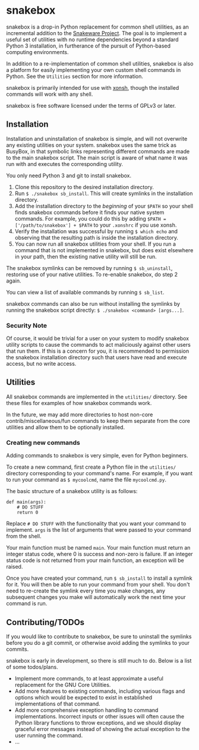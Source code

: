 # snakebox
snakebox is a drop-in Python replacement for common shell utilities, as an incremental addition to the
[Snakeware Project](https://github.com/joshiemoore/snakeware). The goal is to implement a useful 
set of utilities with no runtime dependencies beyond a standard Python 3 installation, in furtherance
of the pursuit of Python-based computing environments.

In addition to a re-implementation of common shell utilities, snakebox is also a platform for easily implementing
your own custom shell commands in Python. See the `Utilities` section for more information.

snakebox is primarily intended for use with [xonsh](https://xon.sh/), though the installed commands
will work with any shell.

snakebox is free software licensed under the terms of GPLv3 or later.

## Installation
Installation and uninstallation of snakebox is simple, and will not overwrite any existing utilities on your system.
snakebox uses the same trick as BusyBox, in that symbolic links representing different commands are made to
the main snakebox script. The main script is aware of what name it was run with and executes the corresponding utility.

You only need Python 3 and git to install snakebox.

1. Clone this repository to the desired installation directory.
2. Run `$ ./snakebox sb_install`. This will create symlinks in the installation directory.
3. Add the installation directory to the *beginning* of your `$PATH` so your shell finds snakebox
   commands before it finds your native system commands. For example, you could do this by adding
   `$PATH = ['/path/to/snakebox'] + $PATH` to your `.xonshrc` if you use xonsh.
4. Verify the installation was successful by running `$ which echo` and observing that the resulting
   path is inside the installation directory.
5. You can now run all snakebox utilities from your shell. If you run a command that is not
   implemented in snakebox, but does exist elsewhere in your path, then the existing native
   utility will still be run.

The snakebox symlinks can be removed by running `$ sb_uninstall`, restoring use of your native utilities.
To re-enable snakebox, do step 2 again.

You can view a list of available commands by running `$ sb_list`.

snakebox commands can also be run without installing the symlinks by running the snakebox script
directly: `$ ./snakebox <command> [args...]`.

### Security Note
Of course, it would be trivial for a user on your system to modify snakebox utility scripts to
cause the commands to act maliciously against other users that run them. If this is a concern for you,
it is recommended to permission the snakebox installation directory such that users have read and
execute access, but no write access.

## Utilities

All snakebox commands are implemented in the `utilities/` directory. See these files for examples of how
snakebox commands work.

In the future, we may add more directories to host non-core contrib/miscellaneous/fun commands to keep
them separate from the core utilities and allow them to be optionally installed.

### Creating new commands
Adding commands to snakebox is very simple, even for Python beginners.

To create a new command, first create a Python file in the `utilities/` directory corresponding to your
command's name. For example, if you want to run your command as `$ mycoolcmd`, name the file `mycoolcmd.py`.

The basic structure of a snakebox utility is as follows:

```
def main(args):
    # DO STUFF
    return 0
```

Replace `# DO STUFF` with the functionality that you want your command to implement.
`args` is the list of arguments that were passed to your command from the shell.

Your main function must be named `main`. Your main function must return an integer status
code, where 0 is success and non-zero is failure. If an integer status code is not returned
from your main function, an exception will be raised.

Once you have created your command, run `$ sb_install` to install a symlink for it. You will then be able to run
your command from your shell. You don't need to re-create the symlink every time you make changes,
any subsequent changes you make will automatically work the next time your command is run.

## Contributing/TODOs
If you would like to contribute to snakebox, be sure to uninstall the symlinks before you do a git commit,
or otherwise avoid adding the symlinks to your commits.

snakebox is early in development, so there is still much to do. Below is a list of some todos/plans.

* Implement more commands, to at least approximate a useful replacement for the GNU Core Utilities.
* Add more features to existing commands, including various flags and options which would be expected
  to exist in established implementations of that command.
* Add more comprehensive exception handling to command implementations. Incorrect inputs or other
  issues will often cause the Python library functions to throw exceptions, and we should display
  graceful error messages instead of showing the actual exception to the user running the command.
* ... 
